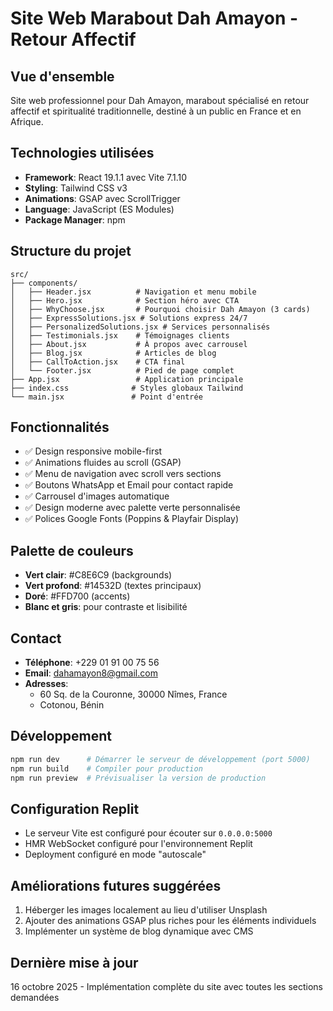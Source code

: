 # Site Web Marabout Dah Amayon - Retour Affectif

## Vue d'ensemble
Site web professionnel pour Dah Amayon, marabout spécialisé en retour affectif et spiritualité traditionnelle, destiné à un public en France et en Afrique.

## Technologies utilisées
- **Framework**: React 19.1.1 avec Vite 7.1.10
- **Styling**: Tailwind CSS v3
- **Animations**: GSAP avec ScrollTrigger
- **Language**: JavaScript (ES Modules)
- **Package Manager**: npm

## Structure du projet
```
src/
├── components/
│   ├── Header.jsx          # Navigation et menu mobile
│   ├── Hero.jsx            # Section héro avec CTA
│   ├── WhyChoose.jsx       # Pourquoi choisir Dah Amayon (3 cards)
│   ├── ExpressSolutions.jsx # Solutions express 24/7
│   ├── PersonalizedSolutions.jsx # Services personnalisés
│   ├── Testimonials.jsx    # Témoignages clients
│   ├── About.jsx           # À propos avec carrousel
│   ├── Blog.jsx            # Articles de blog
│   ├── CallToAction.jsx    # CTA final
│   └── Footer.jsx          # Pied de page complet
├── App.jsx                 # Application principale
├── index.css              # Styles globaux Tailwind
└── main.jsx               # Point d'entrée
```

## Fonctionnalités
- ✅ Design responsive mobile-first
- ✅ Animations fluides au scroll (GSAP)
- ✅ Menu de navigation avec scroll vers sections
- ✅ Boutons WhatsApp et Email pour contact rapide
- ✅ Carrousel d'images automatique
- ✅ Design moderne avec palette verte personnalisée
- ✅ Polices Google Fonts (Poppins & Playfair Display)

## Palette de couleurs
- **Vert clair**: #C8E6C9 (backgrounds)
- **Vert profond**: #14532D (textes principaux)
- **Doré**: #FFD700 (accents)
- **Blanc et gris**: pour contraste et lisibilité

## Contact
- **Téléphone**: +229 01 91 00 75 56
- **Email**: dahamayon8@gmail.com
- **Adresses**: 
  - 60 Sq. de la Couronne, 30000 Nîmes, France
  - Cotonou, Bénin

## Développement
```bash
npm run dev      # Démarrer le serveur de développement (port 5000)
npm run build    # Compiler pour production
npm run preview  # Prévisualiser la version de production
```

## Configuration Replit
- Le serveur Vite est configuré pour écouter sur `0.0.0.0:5000`
- HMR WebSocket configuré pour l'environnement Replit
- Deployment configuré en mode "autoscale"

## Améliorations futures suggérées
1. Héberger les images localement au lieu d'utiliser Unsplash
2. Ajouter des animations GSAP plus riches pour les éléments individuels
3. Implémenter un système de blog dynamique avec CMS

## Dernière mise à jour
16 octobre 2025 - Implémentation complète du site avec toutes les sections demandées
